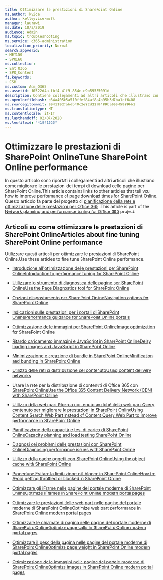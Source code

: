 ```yaml
---
title: Ottimizzare le prestazioni di SharePoint Online
ms.author: kvice
author: kelleyvice-msft
manager: laurawi
ms.date: 10/2/2019
audience: Admin
ms.topic: troubleshooting
ms.service: o365-administration
localization_priority: Normal
search.appverid:
- MET150
- SPO160
ms.collection:
- Ent_O365
- SPO_Content
f1.keywords:
- CSH
ms.custom: Adm_O365
ms.assetid: f0522d4a-fbf4-41f9-854e-c9b59555091d
description: Contiene collegamenti ad altri articoli che illustrano come migliorare le prestazioni dei tempi di download delle pagine per SharePoint Online.
ms.openlocfilehash: d64a40505a510ffef84af8a4b95b3d7ba1cf6408
ms.sourcegitcommit: 99411927abdb40c2e82d2279489ba60545989bb1
ms.translationtype: MT
ms.contentlocale: it-IT
ms.lasthandoff: 02/07/2020
ms.locfileid: "41841023"
---
```

# <a name="tune-sharepoint-online-performance"></a><span data-ttu-id="26c6e-103">Ottimizzare le prestazioni di SharePoint Online</span><span class="sxs-lookup"><span data-stu-id="26c6e-103">Tune SharePoint Online performance</span></span>

<span data-ttu-id="26c6e-104">In questo articolo sono riportati i collegamenti ad altri articoli che illustrano come migliorare le prestazioni dei tempi di download delle pagine per SharePoint Online.</span><span class="sxs-lookup"><span data-stu-id="26c6e-104">This article contains links to other articles that tell you how to improve performance of page download times for SharePoint Online.</span></span> <span data-ttu-id="26c6e-105">Questo articolo fa parte del progetto di [pianificazione della rete e ottimizzazione delle prestazioni per Office 365](https://aka.ms/tune) .</span><span class="sxs-lookup"><span data-stu-id="26c6e-105">This article is part of the [Network planning and performance tuning for Office 365](https://aka.ms/tune) project.</span></span>

## <a name="articles-about-fine-tuning-sharepoint-online-performance"></a><span data-ttu-id="26c6e-106">Articoli su come ottimizzare le prestazioni di SharePoint Online</span><span class="sxs-lookup"><span data-stu-id="26c6e-106">Articles about fine tuning SharePoint Online performance</span></span>

<span data-ttu-id="26c6e-107">Utilizzare questi articoli per ottimizzare le prestazioni di SharePoint Online.</span><span class="sxs-lookup"><span data-stu-id="26c6e-107">Use these articles to fine tune SharePoint Online performance.</span></span>
  
- [<span data-ttu-id="26c6e-108">Introduzione all'ottimizzazione delle prestazioni per SharePoint Online</span><span class="sxs-lookup"><span data-stu-id="26c6e-108">Introduction to performance tuning for SharePoint Online</span></span>](introduction-to-performance-tuning-for-sharepoint-online.md)

- [<span data-ttu-id="26c6e-109">Utilizzare lo strumento di diagnostica delle pagine per SharePoint Online</span><span class="sxs-lookup"><span data-stu-id="26c6e-109">Use the Page Diagnostics tool for SharePoint Online</span></span>](page-diagnostics-for-spo.md)

- [<span data-ttu-id="26c6e-110">Opzioni di spostamento per SharePoint Online</span><span class="sxs-lookup"><span data-stu-id="26c6e-110">Navigation options for SharePoint Online</span></span>](navigation-options-for-sharepoint-online.md)

- [<span data-ttu-id="26c6e-111">Indicazioni sulle prestazioni per i portali di SharePoint Online</span><span class="sxs-lookup"><span data-stu-id="26c6e-111">Performance guidance for SharePoint Online portals</span></span>](https://docs.microsoft.com/sharepoint/dev/solution-guidance/portal-performance)

- [<span data-ttu-id="26c6e-112">Ottimizzazione delle immagini per SharePoint Online</span><span class="sxs-lookup"><span data-stu-id="26c6e-112">Image optimization for SharePoint Online</span></span>](image-optimization-for-sharepoint-online.md)

- [<span data-ttu-id="26c6e-113">Ritardo caricamento immagini e JavaScript in SharePoint Online</span><span class="sxs-lookup"><span data-stu-id="26c6e-113">Delay loading images and JavaScript in SharePoint Online</span></span>](delay-loading-images-and-javascript-in-sharepoint-online.md)

- [<span data-ttu-id="26c6e-114">Minimizzazione e creazione di bundle in SharePoint Online</span><span class="sxs-lookup"><span data-stu-id="26c6e-114">Minification and bundling in SharePoint Online</span></span>](minification-and-bundling-in-sharepoint-online.md)

- [<span data-ttu-id="26c6e-115">Utilizzo delle reti di distribuzione del contenuto</span><span class="sxs-lookup"><span data-stu-id="26c6e-115">Using content delivery networks</span></span>](using-content-delivery-networks-with-sharepoint-online.md)

- [<span data-ttu-id="26c6e-116">Usare la rete per la distribuzione di contenuti di Office 365 con SharePoint Online</span><span class="sxs-lookup"><span data-stu-id="26c6e-116">Use the Office 365 Content Delivery Network (CDN) with SharePoint Online</span></span>](use-office-365-cdn-with-spo.md)

- [<span data-ttu-id="26c6e-117">Utilizzo della web part Ricerca contenuto anziché della web part Query contenuto per migliorare le prestazioni in SharePoint Online</span><span class="sxs-lookup"><span data-stu-id="26c6e-117">Using Content Search Web Part instead of Content Query Web Part to improve performance in SharePoint Online</span></span>](using-content-search-web-part-instead-of-content-query-web-part-to-improve-perfo.md)

- [<span data-ttu-id="26c6e-118">Pianificazione della capacità e test di carico di SharePoint Online</span><span class="sxs-lookup"><span data-stu-id="26c6e-118">Capacity planning and load testing SharePoint Online</span></span>](capacity-planning-and-load-testing-sharepoint-online.md)

- [<span data-ttu-id="26c6e-119">Diagnosi dei problemi delle prestazioni con SharePoint Online</span><span class="sxs-lookup"><span data-stu-id="26c6e-119">Diagnosing performance issues with SharePoint Online</span></span>](diagnosing-performance-issues-with-sharepoint-online.md)

- [<span data-ttu-id="26c6e-120">Utilizzo della cache oggetti con SharePoint Online</span><span class="sxs-lookup"><span data-stu-id="26c6e-120">Using the object cache with SharePoint Online</span></span>](using-the-object-cache-with-sharepoint-online.md)

- [<span data-ttu-id="26c6e-121">Procedura: Evitare la limitazione o il blocco in SharePoint Online</span><span class="sxs-lookup"><span data-stu-id="26c6e-121">How to: Avoid getting throttled or blocked in SharePoint Online</span></span>](https://msdn.microsoft.com/library/office/dn889829.aspx)

- [<span data-ttu-id="26c6e-122">Ottimizzare gli iFrame nelle pagine del portale moderne di SharePoint Online</span><span class="sxs-lookup"><span data-stu-id="26c6e-122">Optimize iFrames in SharePoint Online modern portal pages</span></span>](modern-iframe-optimization.md)

- [<span data-ttu-id="26c6e-123">Ottimizzare le prestazioni delle web part nelle pagine del portale moderne di SharePoint Online</span><span class="sxs-lookup"><span data-stu-id="26c6e-123">Optimize web part performance in SharePoint Online modern portal pages</span></span>](modern-web-part-optimization.md)

- [<span data-ttu-id="26c6e-124">Ottimizzare le chiamate di pagina nelle pagine del portale moderne di SharePoint Online</span><span class="sxs-lookup"><span data-stu-id="26c6e-124">Optimize page calls in SharePoint Online modern portal pages</span></span>](modern-page-call-optimization.md)

- [<span data-ttu-id="26c6e-125">Ottimizzare il peso della pagina nelle pagine del portale moderne di SharePoint Online</span><span class="sxs-lookup"><span data-stu-id="26c6e-125">Optimize page weight in SharePoint Online modern portal pages</span></span>](modern-page-weight-optimization.md)

- [<span data-ttu-id="26c6e-126">Ottimizzazione delle immagini nelle pagine del portale moderne di SharePoint Online</span><span class="sxs-lookup"><span data-stu-id="26c6e-126">Optimize images in SharePoint Online modern portal pages</span></span>](modern-image-optimization.md)
